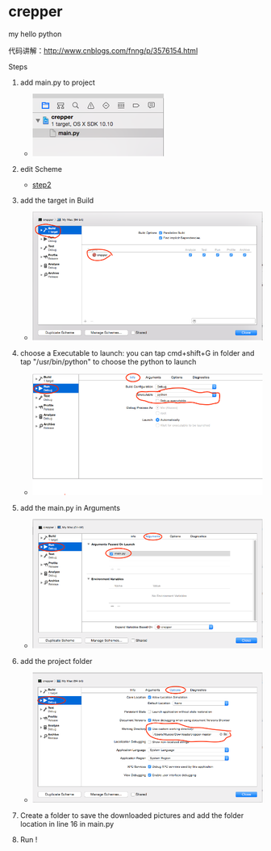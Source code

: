 # crepper
my hello python

代码讲解：http://www.cnblogs.com/fnng/p/3576154.html 

Steps

1. add main.py to project
	- ![step1](https://github.com/atuooo/crepper/blob/master/steps/step1.png)

2. edit Scheme
	- [step2](https://github.com/atuooo/crepper/blob/master/steps/step2.png)

3. add the target in Build
	- ![step3](https://github.com/atuooo/crepper/blob/master/steps/step3.png)

4. choose a Executable to launch: you can tap cmd+shift+G in folder and tap "/usr/bin/python" to choose the python to launch 
	- ![step4](https://github.com/atuooo/crepper/blob/master/steps/step4.png)

5. add the main.py in Arguments
	- ![step5](https://github.com/atuooo/crepper/blob/master/steps/step5.png)

6. add the project folder
	- ![step6](https://github.com/atuooo/crepper/blob/master/steps/step6.png)

7. Create a folder to save the downloaded pictures and add the folder location in line 16 in main.py

8. Run ! 

